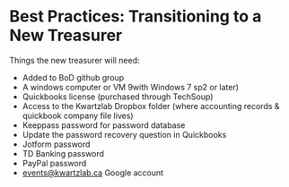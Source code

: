 Best Practices: Transitioning to a New Treasurer
================================================

Things the new treasurer will need:

* Added to BoD github group
* A windows computer or VM 9with Windows 7 sp2 or later)
* Quickbooks license (purchased through TechSoup)
* Access to the Kwartzlab Dropbox folder (where accounting records & quickbook company file lives)
* Keeppass password for password database
* Update the password recovery question in Quickbooks
* Jotform password
* TD Banking password
* PayPal password
* events@kwartzlab.ca Google account 
